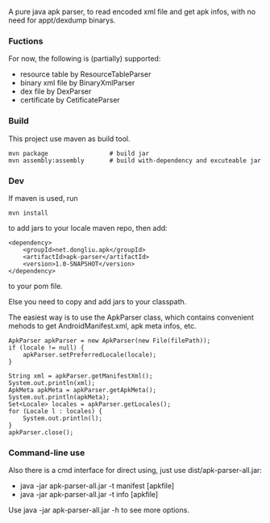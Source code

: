 A pure java apk parser, to read encoded xml file and get apk infos, with no need for appt/dexdump binarys.

### Fuctions
For now, the following is (partially) supported:
* resource table by ResourceTableParser
* binary xml file by BinaryXmlParser
* dex file by DexParser
* certificate by CetificateParser


### Build
This project use maven as build tool.
```
mvn package                 # build jar
mvn assembly:assembly       # build with-dependency and excuteable jar
```

### Dev
If maven is used, run
```
mvn install
```
to add jars to your locale maven repo, 
then add:
```
<dependency>
    <groupId>net.dongliu.apk</groupId>
    <artifactId>apk-parser</artifactId>
    <version>1.0-SNAPSHOT</version>
</dependency>
```
to your pom file.

Else you need to copy and add jars to your classpath.

The easiest way is to use the ApkParser class, which contains convenient mehods to get AndroidManifest.xml, apk meta infos, etc.
```
ApkParser apkParser = new ApkParser(new File(filePath));
if (locale != null) {
    apkParser.setPreferredLocale(locale);
}

String xml = apkParser.getManifestXml();
System.out.println(xml);
ApkMeta apkMeta = apkParser.getApkMeta();
System.out.println(apkMeta);
Set<Locale> locales = apkParser.getLocales();
for (Locale l : locales) {
    System.out.println(l);
}
apkParser.close();
```

### Command-line use
Also there is a cmd interface for direct using, just use dist/apk-parser-all.jar:
* java -jar apk-parser-all.jar -t manifest [apkfile]
* java -jar apk-parser-all.jar -t info [apkfile]

Use java -jar apk-parser-all.jar -h to see more options.
